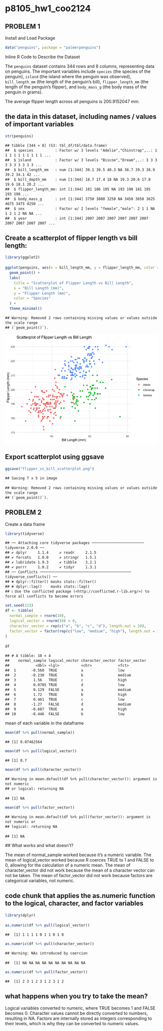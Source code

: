 p8105_hw1_coo2124
================

## PROBLEM 1

Install and Load Package

``` r
data("penguins", package = "palmerpenguins")
```

Inline R Code to Describe the Dataset

The `penguins` dataset contains 344 rows and 8 columns, representing
data on penguins. The important variables include `species` (the species
of the penguin), `island` (the island where the penguin was observed),
`bill_length_mm` (the length of the penguin’s bill), `flipper_length_mm`
(the length of the penguin’s flipper), and `body_mass_g` (the body mass
of the penguin in grams).

The average flipper length across all penguins is 200.9152047 mm.

## the data in this dataset, including names / values of important variables

``` r
str(penguins)
```

    ## tibble [344 × 8] (S3: tbl_df/tbl/data.frame)
    ##  $ species          : Factor w/ 3 levels "Adelie","Chinstrap",..: 1 1 1 1 1 1 1 1 1 1 ...
    ##  $ island           : Factor w/ 3 levels "Biscoe","Dream",..: 3 3 3 3 3 3 3 3 3 3 ...
    ##  $ bill_length_mm   : num [1:344] 39.1 39.5 40.3 NA 36.7 39.3 38.9 39.2 34.1 42 ...
    ##  $ bill_depth_mm    : num [1:344] 18.7 17.4 18 NA 19.3 20.6 17.8 19.6 18.1 20.2 ...
    ##  $ flipper_length_mm: int [1:344] 181 186 195 NA 193 190 181 195 193 190 ...
    ##  $ body_mass_g      : int [1:344] 3750 3800 3250 NA 3450 3650 3625 4675 3475 4250 ...
    ##  $ sex              : Factor w/ 2 levels "female","male": 2 1 1 NA 1 2 1 2 NA NA ...
    ##  $ year             : int [1:344] 2007 2007 2007 2007 2007 2007 2007 2007 2007 2007 ...

## Create a scatterplot of flipper length vs bill length:

``` r
library(ggplot2)

ggplot(penguins, aes(x = bill_length_mm, y = flipper_length_mm, color = species)) +
  geom_point() +
  labs(
    title = "Scatterplot of Flipper Length vs Bill Length",
    x = "Bill Length (mm)",
    y = "Flipper Length (mm)",
    color = "Species"
  ) +
  theme_minimal()
```

    ## Warning: Removed 2 rows containing missing values or values outside the scale range
    ## (`geom_point()`).

![](p8105_hw1_coo2124_files/figure-gfm/unnamed-chunk-3-1.png)<!-- -->

## Export scatterplot using ggsave

``` r
ggsave("flipper_vs_bill_scatterplot.png")
```

    ## Saving 7 x 5 in image

    ## Warning: Removed 2 rows containing missing values or values outside the scale range
    ## (`geom_point()`).

## PROBLEM 2

Create a data frame

``` r
library(tidyverse)
```

    ## ── Attaching core tidyverse packages ──────────────────────── tidyverse 2.0.0 ──
    ## ✔ dplyr     1.1.4     ✔ readr     2.1.5
    ## ✔ forcats   1.0.0     ✔ stringr   1.5.1
    ## ✔ lubridate 1.9.3     ✔ tibble    3.2.1
    ## ✔ purrr     1.0.2     ✔ tidyr     1.3.1
    ## ── Conflicts ────────────────────────────────────────── tidyverse_conflicts() ──
    ## ✖ dplyr::filter() masks stats::filter()
    ## ✖ dplyr::lag()    masks stats::lag()
    ## ℹ Use the conflicted package (<http://conflicted.r-lib.org/>) to force all conflicts to become errors

``` r
set.seed(123)
df <- tibble(
  normal_sample = rnorm(10),                          
  logical_vector = rnorm(10) > 0,                      
  character_vector = rep(c("a", "b", "c", "d"), length.out = 10),  
  factor_vector = factor(rep(c("low", "medium", "high"), length.out = 10))  
)

df
```

    ## # A tibble: 10 × 4
    ##    normal_sample logical_vector character_vector factor_vector
    ##            <dbl> <lgl>          <chr>            <fct>        
    ##  1       -0.560  TRUE           a                low          
    ##  2       -0.230  TRUE           b                medium       
    ##  3        1.56   TRUE           c                high         
    ##  4        0.0705 TRUE           d                low          
    ##  5        0.129  FALSE          a                medium       
    ##  6        1.72   TRUE           b                high         
    ##  7        0.461  TRUE           c                low          
    ##  8       -1.27   FALSE          d                medium       
    ##  9       -0.687  TRUE           a                high         
    ## 10       -0.446  FALSE          b                low

mean of each variable in the dataframe

``` r
mean(df %>% pull(normal_sample))        
```

    ## [1] 0.07462564

``` r
mean(df %>% pull(logical_vector))        
```

    ## [1] 0.7

``` r
mean(df %>% pull(character_vector))     
```

    ## Warning in mean.default(df %>% pull(character_vector)): argument is not numeric
    ## or logical: returning NA

    ## [1] NA

``` r
mean(df %>% pull(factor_vector))         
```

    ## Warning in mean.default(df %>% pull(factor_vector)): argument is not numeric or
    ## logical: returning NA

    ## [1] NA

\## What works and what doesn’t?

The mean of normal_sample worked because it’s a numeric variable. The
mean of logical_vector worked because R coerces TRUE to 1 and FALSE to
0, allowing for the calculation of a numeric mean. The mean of
character_vector did not work because the mean of a character vector can
not be taken. The mean of factor_vector did not work because factors are
categorical variables, not numeric.

## code chunk that applies the as.numeric function to the logical, character, and factor variables

``` r
library(dplyr)

as.numeric(df %>% pull(logical_vector))
```

    ##  [1] 1 1 1 1 0 1 1 0 1 0

``` r
as.numeric(df %>% pull(character_vector))
```

    ## Warning: NAs introduced by coercion

    ##  [1] NA NA NA NA NA NA NA NA NA NA

``` r
as.numeric(df %>% pull(factor_vector))
```

    ##  [1] 2 3 1 2 3 1 2 3 1 2

## what happens when you try to take the mean?

Logical variables converted to numeric, where TRUE becomes 1 and FALSE
becomes 0. Character values cannot be directly converted to numbers,
resulting in NA. Factors are internally stored as integers corresponding
to their levels, which is why they can be converted to numeric values.

